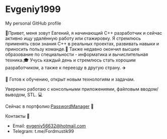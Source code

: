 # Evgeniy1999
My personal GitHub profile

👋Привет, меня зовут Евгений, я начинающий C++ разработчик и сейчас активно ищу удалённую работу или стажировку.
Я стремлюсь применять свои знания C++ в реальных проектах, развивать навыки и приносить пользу команде.🤝
Также недавно окончил высшее образование по специальности - информатика и вычислительная техника.🎓
Учусь каждый день и стремлюсь стать хорошим разработчиком, а также к переезду в другую страну. ✈️

📌 Готов к обучению, открыт новым технологиям и задачам.

Уверенно работаю с консольными приложениями, файловым вводом/выводом, STL. 💻

Сейчас в портфолио:[PasswordManager](github.com/Evgeniy19999/PasswordManager) 📌

Контакты 📨
- Email: evgeniy56632@hotmail.com 
- Telegram: t.me/Fordmustik99
